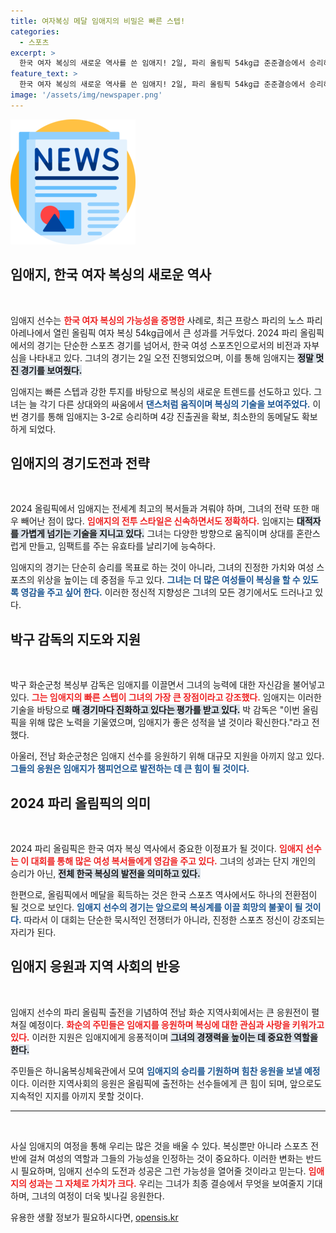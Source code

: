 ```yaml
---
title: 여자복싱 메달 임애지의 비밀은 빠른 스텝!
categories:
  - 스포츠
excerpt: >
  한국 여자 복싱의 새로운 역사를 쓴 임애지! 2일, 파리 올림픽 54kg급 준준결승에서 승리하며 최초의 메달리스트로 등극. 4일 세계선수권 챔프와 결승 진출을 위한 한판 승부가 기다린다!
feature_text: >
  한국 여자 복싱의 새로운 역사를 쓴 임애지! 2일, 파리 올림픽 54kg급 준준결승에서 승리하며 최초의 메달리스트로 등극. 4일 세계선수권 챔프와 결승 진출을 위한 한판 승부가 기다린다!
image: '/assets/img/newspaper.png'
---
```


<p><img src="/assets/img/newspaper.png" alt="kimp 속보" /></p>

<h2 data-ke-size="size26">임애지, 한국 여자 복싱의 새로운 역사</h2>

<p data-ke-size="size16">&nbsp;</p>

<p>임애지 선수는 <b><span style="color: #ee2323;">한국 여자 복싱의 가능성을 증명한</span></b> 사례로, 최근 프랑스 파리의 노스 파리 아레나에서 열린 올림픽 여자 복싱 54kg급에서 큰 성과를 거두었다. 2024 파리 올림픽에서의 경기는 단순한 스포츠 경기를 넘어서, 한국 여성 스포츠인으로서의 비전과 자부심을 나타내고 있다. 그녀의 경기는 2일 오전 진행되었으며, 이를 통해 임애지는 <b><span style="background-color: #21538527;">정말 멋진 경기를 보여줬다.</span></b></p>

<p>임애지는 빠른 스텝과 강한 투지를 바탕으로 복싱의 새로운 트렌드를 선도하고 있다. 그녀는 늘 각기 다른 상대와의 싸움에서 <b><span style="color: #1a5490;">댄스처럼 움직이며 복싱의 기술을 보여주었다.</span></b> 이번 경기를 통해 임애지는 3-2로 승리하며 4강 진출권을 확보, 최소한의 동메달도 확보하게 되었다.</p>

<h2 data-ke-size="size26">임애지의 경기도전과 전략</h2>

<p data-ke-size="size16">&nbsp;</p>

<p>2024 올림픽에서 임애지는 전세계 최고의 복서들과 겨뤄야 하며, 그녀의 전략 또한 매우 빼어난 점이 많다. <b><span style="color: #ee2323;">임애지의 전투 스타일은 신속하면서도 정확하다.</span></b> 임애지는 <b><span style="background-color: #21538527;">대적자를 가볍게 넘기는 기술을 지니고 있다.</span></b> 그녀는 다양한 방향으로 움직이며 상대를 혼란스럽게 만들고, 임팩트를 주는 유효타를 날리기에 능숙하다.</p>

<p>임애지의 경기는 단순히 승리를 목표로 하는 것이 아니라, 그녀의 진정한 가치와 여성 스포츠의 위상을 높이는 데 중점을 두고 있다. <b><span style="color: #1a5490;">그녀는 더 많은 여성들이 복싱을 할 수 있도록 영감을 주고 싶어 한다.</span></b> 이러한 정신적 지향성은 그녀의 모든 경기에서도 드러나고 있다.</p>

<h2 data-ke-size="size26">박구 감독의 지도와 지원</h2>

<p data-ke-size="size16">&nbsp;</p>

<p>박구 화순군청 복싱부 감독은 임애지를 이끌면서 그녀의 능력에 대한 자신감을 불어넣고 있다. <b><span style="color: #ee2323;">그는 임애지의 빠른 스텝이 그녀의 가장 큰 장점이라고 강조했다.</span></b> 임애지는 이러한 기술을 바탕으로 <b><span style="background-color: #21538527;">매 경기마다 진화하고 있다는 평가를 받고 있다.</span></b> 박 감독은 "이번 올림픽을 위해 많은 노력을 기울였으며, 임애지가 좋은 성적을 낼 것이라 확신한다."라고 전했다. </p>

<p>아울러, 전남 화순군청은 임애지 선수를 응원하기 위해 대규모 지원을 아끼지 않고 있다. <b><span style="color: #1a5490;">그들의 응원은 임애지가 챔피언으로 발전하는 데 큰 힘이 될 것이다.</span></b></p>

<h2 data-ke-size="size26">2024 파리 올림픽의 의미</h2>

<p data-ke-size="size16">&nbsp;</p>

<p>2024 파리 올림픽은 한국 여자 복싱 역사에서 중요한 이정표가 될 것이다. <b><span style="color: #ee2323;">임애지 선수는 이 대회를 통해 많은 여성 복서들에게 영감을 주고 있다.</span></b> 그녀의 성과는 단지 개인의 승리가 아닌, <b><span style="background-color: #21538527;">전체 한국 복싱의 발전을 의미하고 있다.</span></b></p>

<p>한편으로, 올림픽에서 메달을 획득하는 것은 한국 스포츠 역사에서도 하나의 전환점이 될 것으로 보인다. <b><span style="color: #1a5490;">임애지 선수의 경기는 앞으로의 복싱계를 이끌 희망의 불꽃이 될 것이다.</span></b> 따라서 이 대회는 단순한 묵시적인 전쟁터가 아니라, 진정한 스포츠 정신이 강조되는 자리가 된다.</p>

<h2 data-ke-size="size26">임애지 응원과 지역 사회의 반응</h2>

<p data-ke-size="size16">&nbsp;</p>

<p>임애지 선수의 파리 올림픽 출전을 기념하여 전남 화순 지역사회에서는 큰 응원전이 펼쳐질 예정이다. <b><span style="color: #ee2323;">화순의 주민들은 임애지를 응원하며 복싱에 대한 관심과 사랑을 키워가고 있다.</span></b> 이러한 지원은 임애지에게 응퐁적이며 <b><span style="background-color: #21538527;">그녀의 경쟁력을 높이는 데 중요한 역할을 한다.</span></b></p>

<p>주민들은 하니움복싱체육관에서 모여 <b><span style="color: #1a5490;">임애지의 승리를 기원하며 힘찬 응원을 보낼 예정</span></b>이다. 이러한 지역사회의 응원은 올림픽에 출전하는 선수들에게 큰 힘이 되며, 앞으로도 지속적인 지지를 아끼지 못할 것이다. </p>

<hr>

<p data-ke-size="size16">&nbsp;</p>

<p>사실 임애지의 여정을 통해 우리는 많은 것을 배울 수 있다. 복싱뿐만 아니라 스포츠 전반에 걸쳐 여성의 역할과 그들의 가능성을 인정하는 것이 중요하다. 이러한 변화는 반드시 필요하며, 임애지 선수의 도전과 성공은 그런 가능성을 열어줄 것이라고 믿는다. <b><span style="color: #ee2323;">임애지의 성과는 그 자체로 가치가 크다.</span></b> 우리는 그녀가 최종 결승에서 무엇을 보여줄지 기대하며, 그녀의 여정이 더욱 빛나길 응원한다. </p>
유용한 생활 정보가 필요하시다면, <a href="https://opensis.kr" rel="dofollow">opensis.kr</a>


